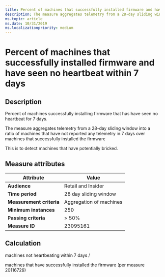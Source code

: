 ```yaml
---
title: Percent of machines that successfully installed firmware and have seen no heartbeat within 7 days
description: The measure aggregates telemetry from a 28-day sliding window into a ratio of machines that have not reported any telemetry in 7 days over machines that successfully installed the firmware
ms.topic: article
ms.date: 10/31/2019
ms.localizationpriority: medium
---
```

 
# Percent of machines that successfully installed firmware and have seen no heartbeat within 7 days

## Description

Percent of machines successfully installing firmware that has have seen no heartbeat for 7 days.   

The measure aggregates telemetry from a 28-day sliding window into a ratio of machines that have not reported any telemetry in 7 days over machines that successfully installed the firmware

This is to detect machines that have potentially bricked. 

## Measure attributes

|Attribute|Value|
|----|----|
|**Audience**|Retail and Insider|
|**Time period**|28 day sliding window|
|**Measurement criteria**|Aggregation of machines|
|**Minimum instances**|250|
|**Passing criteria**|> 50%|
|**Measure ID**|23095161|

## Calculation

machines not heartbeating within 7 days /

machines that have successfully installed the firmware (per measure 20116729)

